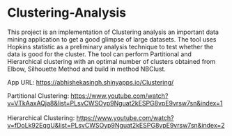 # Clustering-Analysis
This project is an implementation of Clustering analysis an important data mining application to get a good glimpse of large datasets. 
The tool uses Hopkins statistic as a preliminary analysis technique to test whether the data is good for the cluster.  The tool can perform Partitional and Hierarchical clustering with an optimal number of clusters obtained from Elbow, Silhouette Method and build in method NBClust.

App URL: https://abhishekasingh.shinyapps.io/Clustering/

Partitional Clustering: https://www.youtube.com/watch?v=VTkAaxAQja8&list=PLsvCWSOyp9Nguat2kESPG8vpE9vrsw7sn&index=1
<br><br/>
Hierarchical Clustering: https://www.youtube.com/watch?v=fDoLk92EqgU&list=PLsvCWSOyp9Nguat2kESPG8vpE9vrsw7sn&index=2

